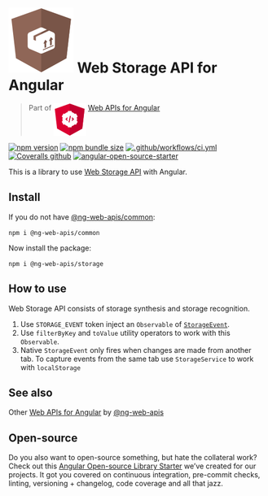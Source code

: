 # ![ng-web-apis logo](projects/demo/src/assets/logo.svg) Web Storage API for Angular

> Part of <img src="projects/demo/src/assets/web-api.svg" align="top"> [Web APIs for Angular](https://ng-web-apis.github.io/)

[![npm version](https://img.shields.io/npm/v/@ng-web-apis/storage.svg)](https://npmjs.com/package/@ng-web-apis/storage)
[![npm bundle size](https://img.shields.io/bundlephobia/minzip/@ng-web-apis/storage)](https://bundlephobia.com/result?p=@ng-web-apis/storage)
[![.github/workflows/ci.yml](https://github.com/ng-web-apis/storage/actions/workflows/ci.yml/badge.svg?branch=master)](https://github.com/ng-web-apis/storage/actions/workflows/ci.yml)
[![Coveralls github](https://img.shields.io/coveralls/github/ng-web-apis/storage)](https://coveralls.io/github/ng-web-apis/storage?branch=master)
[![angular-open-source-starter](https://img.shields.io/badge/made%20with-angular--open--source--starter-d81676?logo=angular)](https://github.com/TinkoffCreditSystems/angular-open-source-starter)

This is a library to use
[Web Storage API](https://developer.mozilla.org/en-US/docs/Web/API/Web_Storage_API)
with Angular.

## Install

If you do not have [@ng-web-apis/common](https://github.com/ng-web-apis/common):

```
npm i @ng-web-apis/common
```

Now install the package:

```
npm i @ng-web-apis/storage
```

## How to use

Web Storage API consists of storage synthesis and storage recognition.

1. Use `STORAGE_EVENT` token inject an `Observable` of [`StorageEvent`](https://developer.mozilla.org/en-US/docs/Web/API/StorageEvent).
2. Use `filterByKey` and `toValue` utility operators to work with this `Observable`.
3. Native `StorageEvent` only fires when changes are made from another tab. To capture
   events from the same tab use `StorageService` to work with `localStorage`

## See also

Other [Web APIs for Angular](https://ng-web-apis.github.io/) by [@ng-web-apis](https://github.com/ng-web-apis)

## Open-source

Do you also want to open-source something, but hate the collateral work?
Check out this [Angular Open-source Library Starter](https://github.com/TinkoffCreditSystems/angular-open-source-starter)
we’ve created for our projects. It got you covered on continuous integration,
pre-commit checks, linting, versioning + changelog, code coverage and all that jazz.
